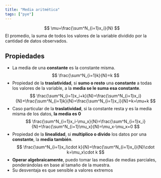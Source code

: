 ```yaml
---
title: "Media aritmética"
tags: ["pye"]
---
```

$$
\mu=\frac{\sum^N_{i=1}x_i}{N}
$$
El promedio, la suma de todos los valores de la variable dividido por la cantidad de datos observados.

## Propiedades
- La media de una **constante** es la constante misma.
  $$
  \frac{\sum^N_{i=1}k}{N}=k
  $$
- Propiedad de la **traslatividad**, si **sumo o resto** una **constante** a todas los valores de la variable, a la **media se le suma esa constante**.
  $$
  \frac{\sum^N_{i=1}x_i+k}{N}=\frac{\sum^N_{i=1}x_i}{N}+\frac{\sum^N_{i=1}k}{N}=\frac{\sum^N_{i=1}x_i}{N}+k=\mu+k
  $$
- Caso particular de la **traslatividad**, si la constante resta y es la media misma de los datos, **la media es 0**
  $$
    \frac{\sum^N_{i=1}x_i-\mu_x}{N}=\frac{\sum^N_{i=1}x_i}{N}+\frac{\sum^N_{i=1}\mu_x}{N}=\mu_x-\mu_x=0
  $$
- Propiedad de la **linealidad**, si **multiplico o divido** los datos por una **constante**, la **media también**.
  $$
      \frac{\sum^N_{i=1}x_i\cdot k}{N}=\frac{\sum^N_{i=1}x_i}{N}\cdot k=\mu_x\cdot k
  $$
- **Operar algebraicamente**, puedo tomar las medias de medias parciales, ponderándolas en base al tamaño de la muestra.
- Su desventaja es que sensible a valores extremos